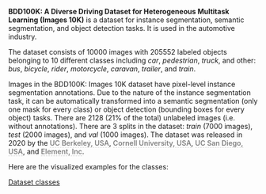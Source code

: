 **BDD100K: A Diverse Driving Dataset for Heterogeneous Multitask Learning (Images 10K)** is a dataset for instance segmentation, semantic segmentation, and object detection tasks. It is used in the automotive industry. 

The dataset consists of 10000 images with 205552 labeled objects belonging to 10 different classes including *car*, *pedestrian*, *truck*, and other: *bus*, *bicycle*, *rider*, *motorcycle*, *caravan*, *trailer*, and *train*.

Images in the BDD100K: Images 10K dataset have pixel-level instance segmentation annotations. Due to the nature of the instance segmentation task, it can be automatically transformed into a semantic segmentation (only one mask for every class) or object detection (bounding boxes for every object) tasks. There are 2128 (21% of the total) unlabeled images (i.e. without annotations). There are 3 splits in the dataset: *train* (7000 images), *test* (2000 images), and *val* (1000 images). The dataset was released in 2020 by the <span style="font-weight: 600; color: grey; border-bottom: 1px dashed #d3d3d3;">UC Berkeley, USA</span>, <span style="font-weight: 600; color: grey; border-bottom: 1px dashed #d3d3d3;">Cornell University, USA</span>, <span style="font-weight: 600; color: grey; border-bottom: 1px dashed #d3d3d3;">UC San Diego, USA</span>, and <span style="font-weight: 600; color: grey; border-bottom: 1px dashed #d3d3d3;">Element, Inc</span>.

Here are the visualized examples for the classes:

[Dataset classes](https://github.com/dataset-ninja/bdd100k-10k/raw/main/visualizations/classes_preview.webm)
